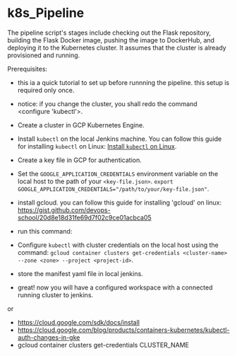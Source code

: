# k8s_Pipeline
The pipeline script's stages include checking out the Flask repository, building the Flask Docker image, pushing the image to DockerHub, and deploying it to the Kubernetes cluster. It assumes that the cluster is already provisioned and running.

Prerequisites:
- this ia a quick tutorial to set up before runnning the pipeline. this setup is required only once.
- notice: if you change the cluster, you shall redo the command <configure 'kubectl'>.

- Create a cluster in GCP Kubernetes Engine.
- Install `kubectl` on the local Jenkins machine. You can follow this guide for installing `kubectl` on Linux: [Install `kubectl` on Linux](https://gist.github.com/davidlzs/20237052e4b8a671b65e057c21d13d19#file-install_kubectl_on_linux-sh).
- Create a key file in GCP for authentication.
- Set the `GOOGLE_APPLICATION_CREDENTIALS` environment variable on the local host to the path of your `<key-file.json>`. `export GOOGLE_APPLICATION_CREDENTIALS="/path/to/your/key-file.json"`.
- install gcloud. you can follow this guide for installing 'gcloud' on linux: https://gist.github.com/devops-school/20d8e18d31fe69d7f02c9ce01acbca05
- run this command: <sudo apt-get install google-cloud-sdk-gke-gcloud-auth-plugin>
- Configure `kubectl` with cluster credentials on the local host using the command: `gcloud container clusters get-credentials <cluster-name> --zone <zone> --project <project-id>`.
- store the manifest yaml file in local jenkins.
- great! now you will have a configured workspace with a connected running cluster to jenkins.

or
- https://cloud.google.com/sdk/docs/install
- https://cloud.google.com/blog/products/containers-kubernetes/kubectl-auth-changes-in-gke
- gcloud container clusters get-credentials CLUSTER_NAME

